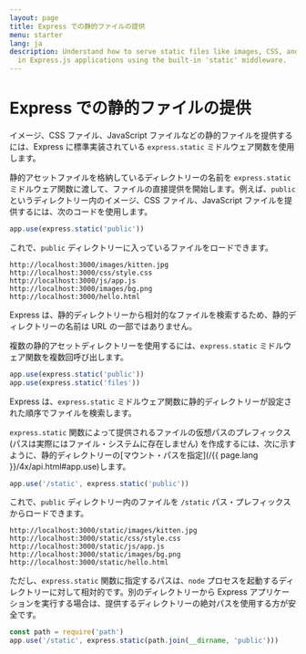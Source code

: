 ```yaml
---
layout: page
title: Express での静的ファイルの提供
menu: starter
lang: ja
description: Understand how to serve static files like images, CSS, and JavaScript
  in Express.js applications using the built-in 'static' middleware.
---
```


# Express での静的ファイルの提供

イメージ、CSS ファイル、JavaScript ファイルなどの静的ファイルを提供するには、Express に標準実装されている `express.static` ミドルウェア関数を使用します。

静的アセットファイルを格納しているディレクトリーの名前を `express.static` ミドルウェア関数に渡して、ファイルの直接提供を開始します。例えば、`public` というディレクトリー内のイメージ、CSS ファイル、JavaScript ファイルを提供するには、次のコードを使用します。

```js
app.use(express.static('public'))
```

これで、`public` ディレクトリーに入っているファイルをロードできます。

```text
http://localhost:3000/images/kitten.jpg
http://localhost:3000/css/style.css
http://localhost:3000/js/app.js
http://localhost:3000/images/bg.png
http://localhost:3000/hello.html
```

<div class="doc-box doc-info">
Express は、静的ディレクトリーから相対的なファイルを検索するため、静的ディレクトリーの名前は URL の一部ではありません。
</div>

複数の静的アセットディレクトリーを使用するには、`express.static` ミドルウェア関数を複数回呼び出します。

```js
app.use(express.static('public'))
app.use(express.static('files'))
```

Express は、`express.static` ミドルウェア関数に静的ディレクトリーが設定された順序でファイルを検索します。

`express.static` 関数によって提供されるファイルの仮想パスのプレフィックス (パスは実際にはファイル・システムに存在しません) を作成するには、次に示すように、静的ディレクトリーの[マウント・パスを指定](/{{ page.lang }}/4x/api.html#app.use)します。

```js
app.use('/static', express.static('public'))
```

これで、`public` ディレクトリー内のファイルを `/static` パス・プレフィックスからロードできます。

```text
http://localhost:3000/static/images/kitten.jpg
http://localhost:3000/static/css/style.css
http://localhost:3000/static/js/app.js
http://localhost:3000/static/images/bg.png
http://localhost:3000/static/hello.html
```

ただし、`express.static` 関数に指定するパスは、`node` プロセスを起動するディレクトリーに対して相対的です。別のディレクトリーから Express アプリケーションを実行する場合は、提供するディレクトリーの絶対パスを使用する方が安全です。

```js
const path = require('path')
app.use('/static', express.static(path.join(__dirname, 'public')))
```
